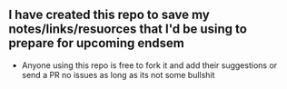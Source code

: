 ## I have created this repo to save my notes/links/resuorces that I'd be using to prepare for upcoming endsem

* Anyone using this repo is free to fork it and add their suggestions or send a PR no issues as long as its not some bullshit
